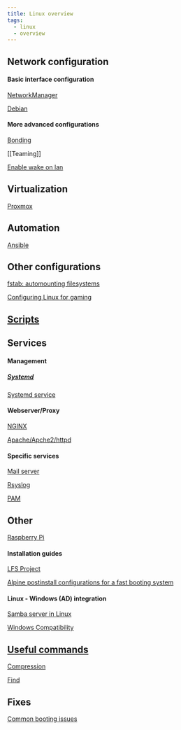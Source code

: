 ```yaml
---
title: Linux overview
tags:
  - linux
  - overview
---
```

Network configuration
---
#### Basic interface configuration
[NetworkManager](Network%20interface%20configurations/NetworkManager.md)

[Debian](Network%20interface%20configurations/Debian.md)

#### More advanced configurations

[Bonding](Network%20interface%20configurations/Bonding.md)

[[Teaming]]

[Enable wake on lan](Network%20interface%20configurations/Enable%20wake%20on%20lan.md)




Virtualization
---

[Proxmox](Proxmox/Proxmox.md)

Automation
---

[Ansible](Automation/Ansible.md)


Other configurations
---

[fstab: automounting filesystems](-%20Configurations/Auto%20mount%20with%20fstab.md)

[Configuring Linux for gaming](-%20Configurations/Games.md)

[Scripts](-%20Scripts/Scripts.md)
---

Services
---

#### Management

##### [Systemd](Services/systemd/Systemd.md)

[Systemd service](Services/systemd/Systemd%20service.md)


#### Webserver/Proxy

[NGINX](Services/Webserver/NGINX.md)

[Apache/Apche2/httpd](Services/Webserver/Apache.md)

#### Specific services

[Mail server](Services/Mail%20server.md)

[Rsyslog](Monitoring/Rsyslog.md)

[PAM](AAA/PAM.md)


Other
---

[Raspberry Pi](Raspberry%20Pi/Raspberry%20Pi.md)

#### Installation guides

[LFS Project](LFS%20Project/LFS%20Project.md)

[Alpine postinstall configurations for a fast booting system](Install%20guides/Alpine%20postinstall%20Quickalpine.md)


#### Linux - Windows (AD) integration

[Samba server in Linux](Services/Samba.md)

[Windows Compatibility](Windows%20Compatibility.md)



[Useful commands](-%20Commands/Command%20compendium.md)
---
[Compression](-%20Configurations/Compression.md)

[Find](-%20Commands/Find.md)



Fixes
---
[Common booting issues](Fixes/Booting.md)